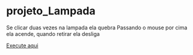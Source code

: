 # projeto_Lampada
Se clicar duas vezes na lampada ela quebra
Passando o mouse por cima ela acende, quando retirar ela desliga

<a href="https://flaviooprogramador.github.io/projeto_Lampada/">Execute aqui</a>
